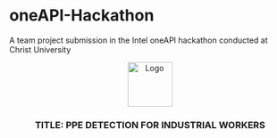# oneAPI-Hackathon
A team project submission in the Intel oneAPI hackathon conducted at Christ University
<br />
<div align="center">
    <img src="Downloads/logos.png" alt="Logo" width="80" height="80">
  </a>

  <h3 align="center"><B></B>TITLE: PPE DETECTION FOR INDUSTRIAL WORKERS</h3>

  <p align="center">
